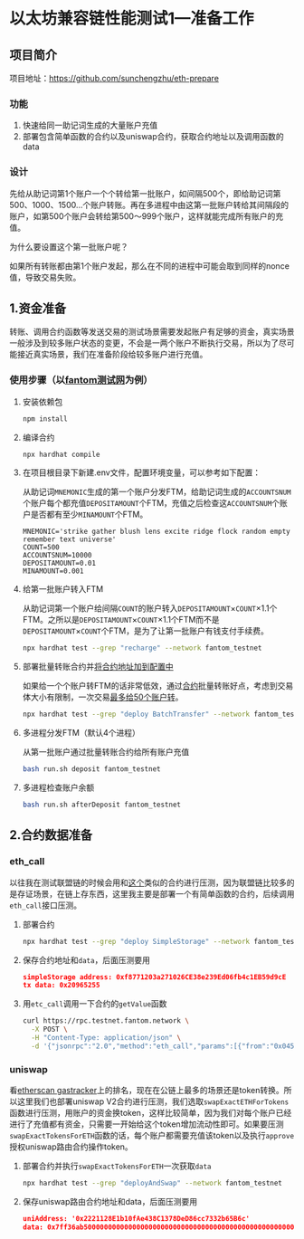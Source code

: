 # 以太坊兼容链性能测试1—准备工作

## 项目简介

项目地址：https://github.com/sunchengzhu/eth-prepare
### 功能

1. 快速给同一助记词生成的大量账户充值
2. 部署包含简单函数的合约以及uniswap合约，获取合约地址以及调用函数的data

### 设计

先给从助记词第1个账户一个个转给第一批账户，如间隔500个，即给助记词第500、1000、1500...个账户转账。再在多进程中由这第一批账户转给其间隔段的账户，如第500个账户会转给第500～999个账户，这样就能完成所有账户的充值。

为什么要设置这个第一批账户呢？

如果所有转账都由第1个账户发起，那么在不同的进程中可能会取到同样的nonce值，导致交易失败。

## 1.资金准备

转账、调用合约函数等发送交易的测试场景需要发起账户有足够的资金，真实场景一般涉及到较多账户状态的变更，不会是一两个账户不断执行交易，所以为了尽可能接近真实场景，我们在准备阶段给较多账户进行充值。

### 使用步骤（以[fantom测试网](https://testnet.ftmscan.com)为例）

1. 安装依赖包

   ```bash
   npm install
   ```

2. 编译合约

   ```bash
   npx hardhat compile
   ```

3. 在项目根目录下新建.env文件，配置环境变量，可以参考如下配置：

   从助记词`MNEMONIC`生成的第一个账户分发FTM，给助记词生成的`ACCOUNTSNUM`个账户每个都充值`DEPOSITAMOUNT`个FTM，充值之后检查这`ACCOUNTSNUM`个账户是否都有至少`MINAMOUNT`个FTM。

   ```dotenv
   MNEMONIC='strike gather blush lens excite ridge flock random empty remember text universe'
   COUNT=500
   ACCOUNTSNUM=10000
   DEPOSITAMOUNT=0.01
   MINAMOUNT=0.001
   ```

4. 给第一批账户转入FTM

   从助记词第一个账户给间隔`COUNT`的账户转入`DEPOSITAMOUNT`×`COUNT`×1.1个FTM。之所以是`DEPOSITAMOUNT`×`COUNT`×1.1个FTM而不是`DEPOSITAMOUNT`×`COUNT`个FTM，是为了让第一批账户有钱支付手续费。

   ```bash
   npx hardhat test --grep "recharge" --network fantom_testnet
   ```

5. 部署批量转账合约并[将合约地址加到配置中](https://github.com/sunchengzhu/eth-prepare/blob/895ba1bc5ee4bb824bf72ffdbca720baf1894d6e/test/distribute.js#L18-L20)

   如果给一个个账户转FTM的话非常低效，通过[合约](https://github.com/sunchengzhu/eth-prepare/blob/895ba1bc5ee4bb824bf72ffdbca720baf1894d6e/contracts/BatchTransfer.sol)批量转账好点，考虑到交易体大小有限制，一次交易[最多给50个账户转](https://github.com/sunchengzhu/eth-prepare/blob/895ba1bc5ee4bb824bf72ffdbca720baf1894d6e/test/distribute.js#L56)。

   ```bash
   npx hardhat test --grep "deploy BatchTransfer" --network fantom_testnet
   ```

6. 多进程分发FTM（默认4个进程）

   从第一批账户通过批量转账合约给所有账户充值

   ```bash
   bash run.sh deposit fantom_testnet
   ```

7. 多进程检查账户余额

   ```bash
   bash run.sh afterDeposit fantom_testnet
   ```

## 2.合约数据准备

### eth_call

以往我在测试联盟链的时候会用和[这个](https://github.com/sunchengzhu/eth-prepare/blob/895ba1bc5ee4bb824bf72ffdbca720baf1894d6e/contracts/SimpleStorage.sol)类似的合约进行压测，因为联盟链比较多的是存证场景，在链上存东西，这里我主要是部署一个有简单函数的合约，后续调用`eth_call`接口压测。

1. 部署合约

   ```bash
   npx hardhat test --grep "deploy SimpleStorage" --network fantom_testnet
   ```

2. 保存合约地址和`data`，后面压测要用

   ```json
   simpleStorage address: 0xf8771203a271026CE38e239Ed06fb4c1EB59d9cE
   tx data: 0x20965255
   ```

3. 用`etc_call`调用一下合约的`getValue`函数

   ```bash
   curl https://rpc.testnet.fantom.network \
     -X POST \
     -H "Content-Type: application/json" \
     -d '{"jsonrpc":"2.0","method":"eth_call","params":[{"from":"0x045346bE7C2915F96c9261BEE90d3FF9005a6c2b","to":"0xf8771203a271026CE38e239Ed06fb4c1EB59d9cE","data":"0x20965255"}, "latest"],"id":1}'
   ```

### uniswap

看[etherscan gastracker](https://etherscan.io/gastracker)上的排名，现在在公链上最多的场景还是token转换。所以这里我们也部署uniswap V2合约进行压测，我们选取`swapExactETHForTokens`函数进行压测，用账户的资金换token，这样比较简单，因为我们对每个账户已经进行了充值都有资金，只需要一开始给这个token增加流动性即可。如果要压测`swapExactTokensForETH`函数的话，每个账户都需要充值该token以及执行`approve`授权uniswap路由合约操作token。

1. 部署合约并执行`swapExactTokensForETH`一次获取`data`

   ```bash
   npx hardhat test --grep "deployAndSwap" --network fantom_testnet
   ```

2. 保存uniswap路由合约地址和data，后面压测要用

   ```json
   uniAddress: '0x2221128E1b10fAe438C1378DeD86cc7332b65B6c'
   data: 0x7ff36ab500000000000000000000000000000000000000000000000000000000000000010000000000000000000000000000000000000000000000000000000000000080000000000000000000000000045346be7c2915f96c9261bee90d3ff9005a6c2b00000000000000000000000000000000000000000000000000005af3107a3fff0000000000000000000000000000000000000000000000000000000000000002000000000000000000000000e96cef6c929a12c9b664af8dfb5f58dd2810be43000000000000000000000000940847378cc75bcd4c692d7e0e9ed5dafd4245a1
   ```

   

